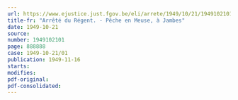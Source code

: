 ```yaml
---
url: https://www.ejustice.just.fgov.be/eli/arrete/1949/10/21/1949102101/justel
title-fr: "Arrêté du Régent. - Pêche en Meuse, à Jambes"
date: 1949-10-21
source:
number: 1949102101
page: 888888
case: 1949-10-21/01
publication: 1949-11-16
starts:
modifies:
pdf-original:
pdf-consolidated:
---
```


